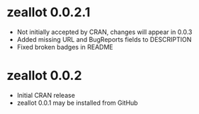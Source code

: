 # zeallot 0.0.2.1

* Not initially accepted by CRAN, changes will appear in 0.0.3
* Added missing URL and BugReports fields to DESCRIPTION
* Fixed broken badges in README

# zeallot 0.0.2

* Initial CRAN release
* zeallot 0.0.1 may be installed from GitHub
